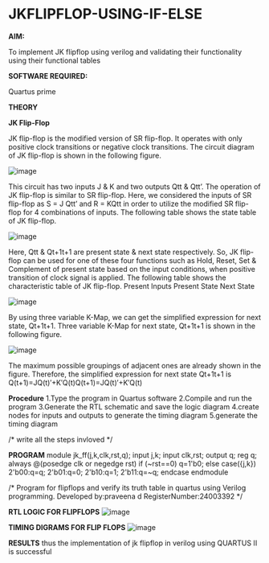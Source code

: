 # JKFLIPFLOP-USING-IF-ELSE

**AIM:** 

To implement  JK flipflop using verilog and validating their functionality using their functional tables

**SOFTWARE REQUIRED:**

Quartus prime

**THEORY**

**JK Flip-Flop**

JK flip-flop is the modified version of SR flip-flop. It operates with only positive clock transitions or negative clock transitions. The circuit diagram of JK flip-flop is shown in the following figure.

![image](https://github.com/naavaneetha/JKFLIPFLOP-USING-IF-ELSE/assets/154305477/a649c30b-232b-4558-b188-fd6c09845180)


This circuit has two inputs J & K and two outputs Qtt & Qtt’. The operation of JK flip-flop is similar to SR flip-flop. Here, we considered the inputs of SR flip-flop as S = J Qtt’ and R = KQtt in order to utilize the modified SR flip-flop for 4 combinations of inputs. The following table shows the state table of JK flip-flop.

![image](https://github.com/naavaneetha/JKFLIPFLOP-USING-IF-ELSE/assets/154305477/c4360742-e8a8-4937-b089-c46c0433f9a3)

 
Here, Qtt & Qt+1t+1 are present state & next state respectively. So, JK flip-flop can be used for one of these four functions such as Hold, Reset, Set & Complement of present state based on the input conditions, when positive transition of clock signal is applied. The following table shows the characteristic table of JK flip-flop. Present Inputs Present State Next State
 
![image](https://github.com/naavaneetha/JKFLIPFLOP-USING-IF-ELSE/assets/154305477/6c275261-a6d5-4c37-a3a7-1e88ca11c4cd)

By using three variable K-Map, we can get the simplified expression for next state, Qt+1t+1. Three variable K-Map for next state, Qt+1t+1 is shown in the following figure.
 
![image](https://github.com/naavaneetha/JKFLIPFLOP-USING-IF-ELSE/assets/154305477/5174f41b-0ce0-4329-a372-6d1943ea6673)

The maximum possible groupings of adjacent ones are already shown in the figure. Therefore, the simplified expression for next state Qt+1t+1 is Q(t+1)=JQ(t)′+K′Q(t)Q(t+1)=JQ(t)′+K′Q(t)

**Procedure**
1.Type the program in Quartus software
2.Compile and run the program
3.Generate the RTL schematic and save the logic diagram
4.create nodes for inputs and outputs to generate the timing diagram
5.generate the timing diagram



/* write all the steps invloved */

**PROGRAM**
module jk_ff(j,k,clk,rst,q);
input j,k;
input clk,rst;
output q;
reg q;
always @(posedge clk or negedge rst)
    if (~rst==0)
	     q=1'b0;
    else
	 case({j,k})
	 2'b00:q=q;
	 2'b01:q=0;
	 2'b10:q=1;
	 2'b11:q=~q;
endcase
endmodule

/* Program for flipflops and verify its truth table in quartus using Verilog programming. Developed by:praveena d RegisterNumber:24003392
*/

**RTL LOGIC FOR FLIPFLOPS**
![image](https://github.com/user-attachments/assets/886f834d-b5ae-4dfc-a054-92280b623439)

**TIMING DIGRAMS FOR FLIP FLOPS**
![image](https://github.com/user-attachments/assets/afaf61d1-76c4-44b0-a025-b25ed234d964)


**RESULTS**
thus the implementation of jk flipflop in verilog using QUARTUS II is successful
